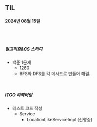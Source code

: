 ## TIL
#### 2024년 08월 15일

<br>
<br>

##### 알고리즘&CS 스터디
- 백준 1문제
    - 1260
    - BFS와 DFS를 각 메서드로 만들어 해결.

<br>

##### ITGO 리팩터링
- 테스트 코드 작성
    - Service
        - LocationLikeServiceImpl (진행중)